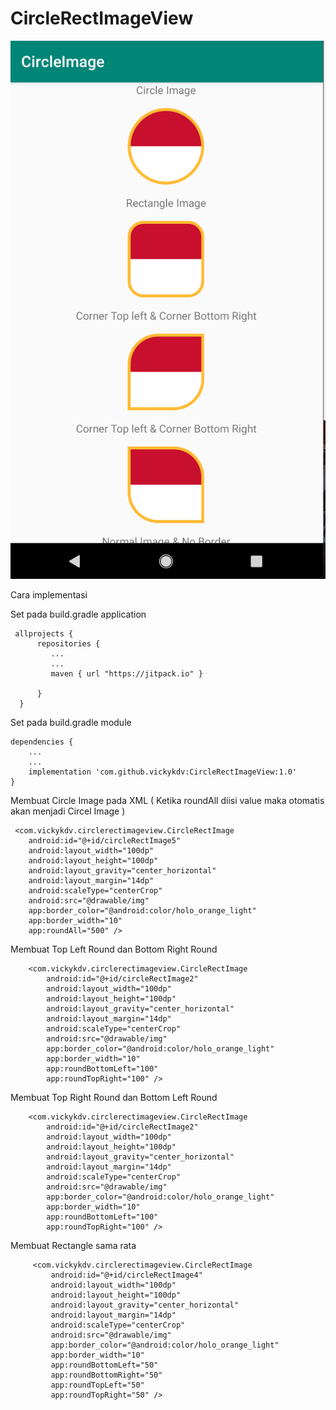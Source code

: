 # CircleRectImageView


![alt text](https://raw.githubusercontent.com/vickyKDV/CircleRectImageView/vickyKDV-imG1/Screen%20Shot%202019-11-03%20at%2021.08.57.png)

   Cara implementasi
   
   
   Set pada build.gradle application
   
     allprojects {
          repositories {
             ...
             ...
             maven { url "https://jitpack.io" }

          }
      }
    
   Set pada build.gradle module
    
    dependencies {
        ...
        ...
        implementation 'com.github.vickykdv:CircleRectImageView:1.0'
    }
    
    
  Membuat Circle Image pada XML ( Ketika roundAll diisi value maka otomatis akan menjadi Circel Image )
  
     <com.vickykdv.circlerectimageview.CircleRectImage
        android:id="@+id/circleRectImage5"
        android:layout_width="100dp"
        android:layout_height="100dp"
        android:layout_gravity="center_horizontal"
        android:layout_margin="14dp"
        android:scaleType="centerCrop"
        android:src="@drawable/img"
        app:border_color="@android:color/holo_orange_light"
        app:border_width="10"
        app:roundAll="500" />

  Membuat Top Left Round dan Bottom Right Round
  
        <com.vickykdv.circlerectimageview.CircleRectImage
            android:id="@+id/circleRectImage2"
            android:layout_width="100dp"
            android:layout_height="100dp"
            android:layout_gravity="center_horizontal"
            android:layout_margin="14dp"
            android:scaleType="centerCrop"
            android:src="@drawable/img"
            app:border_color="@android:color/holo_orange_light"
            app:border_width="10"
            app:roundBottomLeft="100"
            app:roundTopRight="100" />
            
            
   Membuat Top Right Round dan Bottom Left Round   
   
        <com.vickykdv.circlerectimageview.CircleRectImage
            android:id="@+id/circleRectImage2"
            android:layout_width="100dp"
            android:layout_height="100dp"
            android:layout_gravity="center_horizontal"
            android:layout_margin="14dp"
            android:scaleType="centerCrop"
            android:src="@drawable/img"
            app:border_color="@android:color/holo_orange_light"
            app:border_width="10"
            app:roundBottomLeft="100"
            app:roundTopRight="100" />
            
            
   Membuat Rectangle sama rata
   
         <com.vickykdv.circlerectimageview.CircleRectImage
             android:id="@+id/circleRectImage4"
             android:layout_width="100dp"
             android:layout_height="100dp"
             android:layout_gravity="center_horizontal"
             android:layout_margin="14dp"
             android:scaleType="centerCrop"
             android:src="@drawable/img"
             app:border_color="@android:color/holo_orange_light"
             app:border_width="10"
             app:roundBottomLeft="50"
             app:roundBottomRight="50"
             app:roundTopLeft="50"
             app:roundTopRight="50" />


